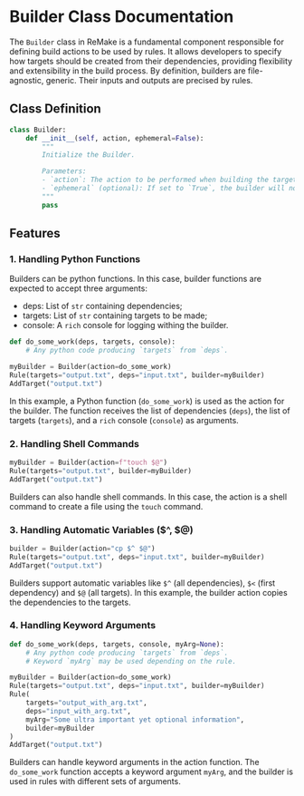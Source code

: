 # Builder Class Documentation

The `Builder` class in ReMake is a fundamental component responsible for
defining build actions to be used by rules. It allows developers to specify how
targets should be created from their dependencies, providing flexibility and
extensibility in the build process. By definition, builders are file-agnostic,
generic. Their inputs and outputs are precised by rules.

## Class Definition

```python
class Builder:
    def __init__(self, action, ephemeral=False):
        """
        Initialize the Builder.

        Parameters:
        - `action`: The action to be performed when building the targets.
        - `ephemeral` (optional): If set to `True`, the builder will not be registered, making it suitable for one-time use.
        """
        pass
```

## Features

### 1. Handling Python Functions

Builders can be python functions.
In this case, builder functions are expected to accept three arguments:

- deps: List of `str` containing dependencies;
- targets: List of `str` containing targets to be made;
- console: A `rich` console for logging withing the builder.

```python
def do_some_work(deps, targets, console):
    # Any python code producing `targets` from `deps`.

myBuilder = Builder(action=do_some_work)
Rule(targets="output.txt", deps="input.txt", builder=myBuilder)
AddTarget("output.txt")
```

In this example, a Python function (`do_some_work`) is used as the action for
the builder. The function receives the list of dependencies (`deps`), the list
of targets (`targets`), and a `rich` console (`console`) as arguments.

### 2. Handling Shell Commands

```python
myBuilder = Builder(action=f"touch $@")
Rule(targets="output.txt", builder=myBuilder)
AddTarget("output.txt")
```

Builders can also handle shell commands. In this case, the action is a shell
command to create a file using the `touch` command.

### 3. Handling Automatic Variables (\$^, \$@)

```python
builder = Builder(action="cp $^ $@")
Rule(targets="output.txt", deps="input.txt", builder=myBuilder)
AddTarget("output.txt")
```

Builders support automatic variables like `$^` (all dependencies), `$<` (first
dependency) and `$@` (all targets). In this example, the builder action copies
the dependencies to the targets.

### 4. Handling Keyword Arguments

```python
def do_some_work(deps, targets, console, myArg=None):
    # Any python code producing `targets` from `deps`.
    # Keyword `myArg` may be used depending on the rule.

myBuilder = Builder(action=do_some_work)
Rule(targets="output.txt", deps="input.txt", builder=myBuilder)
Rule(
    targets="output_with_arg.txt",
    deps="input_with_arg.txt",
    myArg="Some ultra important yet optional information",
    builder=myBuilder
)
AddTarget("output.txt")
```

Builders can handle keyword arguments in the action function. The
`do_some_work` function accepts a keyword argument `myArg`, and the builder is
used in rules with different sets of arguments.
